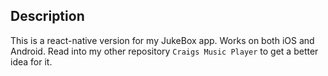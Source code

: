 ## Description
This is a react-native version for my JukeBox app. Works on both iOS and Android. Read into my other repository `Craigs Music Player` to get a better idea for it.
